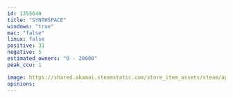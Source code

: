 ```yaml
---
id: 1355640
title: "SYNTHSPACE"
windows: "true"
mac: "false"
linux: false
positive: 31
negative: 5
estimated_owners: "0 - 20000"
peak_ccu: 1

image: https://shared.akamai.steamstatic.com/store_item_assets/steam/apps/1355640/header.jpg?t=1667371697
opinions:
---
```

